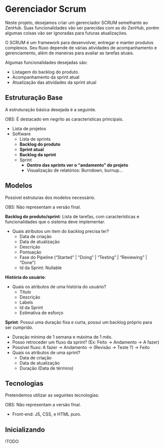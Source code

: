 # **Gerenciador Scrum**

Neste projeto, desejamos criar um gerenciador SCRUM semelhante ao ZenHub.
Suas funcionalidades vão ser parecidas com as do ZenHub, porém algumas coisas vão ser ignoradas para futuras atualizações.

O SCRUM é um framework para desenvolver, entregar e manter produtos complexos.
Seu fluxo depende de várias atividades de acompanhamento e gerenciamento, além de maneiras para avaliar as tarefas atuais.

Algumas funcionalidades desejadas são:

* Listagem do backlog do produto.
* Acompanhamento da sprint atual
* Atualização das atividades da sprint atual

## **Estruturação Base**

A estruturação básica desejada é a seguinte.

OBS: É destacado em negrito as características principais.

* Lista de projetos
* Software
  * Lista de sprints
  * **Backlog do produto**
  * **Sprint atual**
  * **Backlog da sprint**
  * Sprint
    * **Dentro das sprints ver o “andamento” do projeto**
    * Visualização de relatórios: Burndown, burnup…

## **Modelos**

Possível estruturas dos modelos necessário.

OBS: Não representam a versão final.

**Backlog do produto/sprint**: Lista de tarefas, com características e funcionalidades que o sistema deve implementar.
* Quais atributos um item do backlog precisa ter?
  * Data de criação
  * Data de atualização
  * Descrição
  * Pontuação
  * Fase do Pipeline (“Started” | “Doing” | “Testing” | “Reviewing” | “Done”)
  * Id da Sprint: Nullable

**História do usuário**:
* Quais os atributos de uma história do usuário?
  * Título
  * Descrição
  * Labels
  * Id da Sprint
  * Estimativa de esforço

**Sprint**: Possui uma duração fixa e curta, possui um backlog próprio para ser cumprido.
* Duração mínima de 1 semana e máxima de 1 mês.
* Posso retroceder um fluxo da sprint? (Ex: Feito -> Andamento -> A fazer)
* Possível fluxo: A fazer -> Andamento -> (Revisão -> Teste ?) -> Feito
* Quais os atributos de uma sprint?
  * Data de criação
  * Data de atualização
  * Duração (Data de término)

## **Tecnologias**

Pretendemos utilizar as seguintes tecnologias:

OBS: Não representam a versão final.

* Front-end: JS, CSS, e HTML puro.

## **Inicializando**

!TODO
